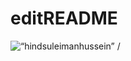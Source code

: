 # editREADME
<p><img align=“center” src=“https://github-readme-streak-stats.herokuapp.com/?user=RoaaGHA” alt=“hindsuleimanhussein” /></p>
